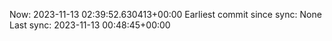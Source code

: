 Now: 2023-11-13 02:39:52.630413+00:00 Earliest commit since sync: None Last sync: 2023-11-13 00:48:45+00:00
